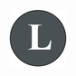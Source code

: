 <p align="center"><img src="https://github.com/lazyCoder-max/FidelIME/blob/master/FidelIME/logo2.png" width="100" height="100"></p>

